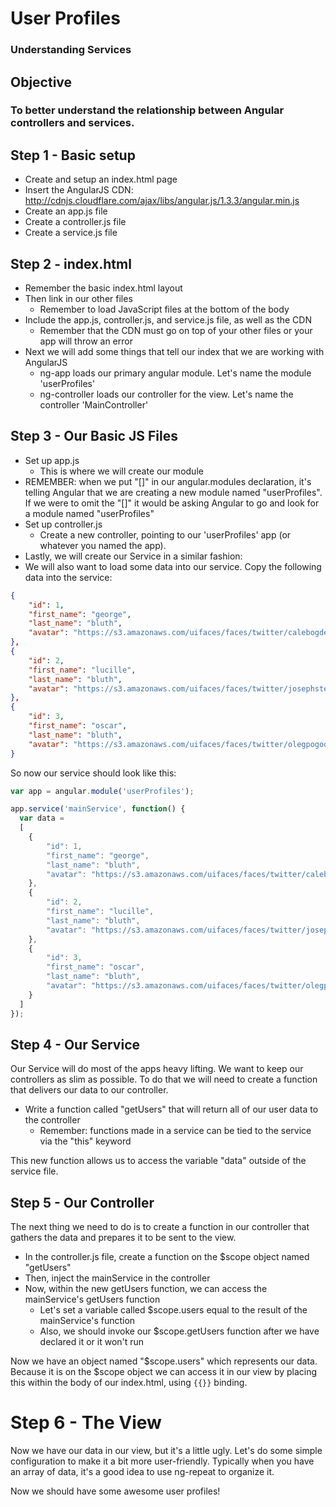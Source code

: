 # User Profiles
### Understanding Services

## Objective
### To better understand the relationship between Angular controllers and services.

## Step 1 - Basic setup
- Create and setup an index.html page
- Insert the AngularJS CDN: http://cdnjs.cloudflare.com/ajax/libs/angular.js/1.3.3/angular.min.js
- Create an app.js file
- Create a controller.js file
- Create a service.js file

## Step 2 - index.html
- Remember the basic index.html layout
- Then link in our other files
  - Remember to load JavaScript files at the bottom of the body
- Include the app.js, controller.js, and service.js file, as well as the CDN
  - Remember that the CDN must go on top of your other files or your app will throw an error
- Next we will add some things that tell our index that we are working with AngularJS
  - ng-app loads our primary angular module. Let's name the module 'userProfiles'
  - ng-controller loads our controller for the view. Let's name the controller 'MainController'


## Step 3 - Our Basic JS Files
- Set up app.js
  - This is where we will create our module
- REMEMBER: when we put "[]" in our angular.modules declaration, it's telling Angular that we are creating a new module named "userProfiles". If we were to omit the "[]" it would be asking Angular to go and look for a module named "userProfiles"
- Set up controller.js
  - Create a new controller, pointing to our 'userProfiles' app (or whatever you named the app).
- Lastly, we will create our Service in a similar fashion:
- We will also want to load some data into our service. Copy the following data into the service:
``` json
{
    "id": 1,
    "first_name": "george",
    "last_name": "bluth",
    "avatar": "https://s3.amazonaws.com/uifaces/faces/twitter/calebogden/128.jpg"
},
{
    "id": 2,
    "first_name": "lucille",
    "last_name": "bluth",
    "avatar": "https://s3.amazonaws.com/uifaces/faces/twitter/josephstein/128.jpg"
},
{
    "id": 3,
    "first_name": "oscar",
    "last_name": "bluth",
    "avatar": "https://s3.amazonaws.com/uifaces/faces/twitter/olegpogodaev/128.jpg"
}
```

So now our service should look like this:

``` javascript
var app = angular.module('userProfiles');

app.service('mainService', function() {
  var data =
  [
    {
        "id": 1,
        "first_name": "george",
        "last_name": "bluth",
        "avatar": "https://s3.amazonaws.com/uifaces/faces/twitter/calebogden/128.jpg"
    },
    {
        "id": 2,
        "first_name": "lucille",
        "last_name": "bluth",
        "avatar": "https://s3.amazonaws.com/uifaces/faces/twitter/josephstein/128.jpg"
    },
    {
        "id": 3,
        "first_name": "oscar",
        "last_name": "bluth",
        "avatar": "https://s3.amazonaws.com/uifaces/faces/twitter/olegpogodaev/128.jpg"
    }
  ]
});
```

## Step 4 - Our Service
Our Service will do most of the apps heavy lifting. We want to keep our controllers as slim as possible. To do that we will need to create a function that delivers our data to our controller.
- Write a function called "getUsers" that will return all of our user data to the controller
  - Remember: functions made in a service can be tied to the service via the "this" keyword

This new function allows us to access the variable "data" outside of the service file.

## Step 5 - Our Controller
The next thing we need to do is to create a function in our controller that gathers the data and prepares it to be sent to the view.

- In the controller.js file, create a function on the $scope object named "getUsers"
- Then, inject the mainService in the controller
- Now, within the new getUsers function, we can access the mainService's getUsers function
  - Let's set a variable called $scope.users equal to the result of the mainService's function
  - Also, we should invoke our $scope.getUsers function after we have declared it or it won't run

Now we have an object named "$scope.users" which represents our data. Because it is on the $scope object we can access it in our view by placing this within the body of our index.html, using `{{}}` binding.


# Step 6 - The View
Now we have our data in our view, but it's a little ugly. Let's do some simple configuration to make it a bit more user-friendly. Typically when you have an array of data, it's a good idea to use ng-repeat to organize it.

Now we should have some awesome user profiles!
